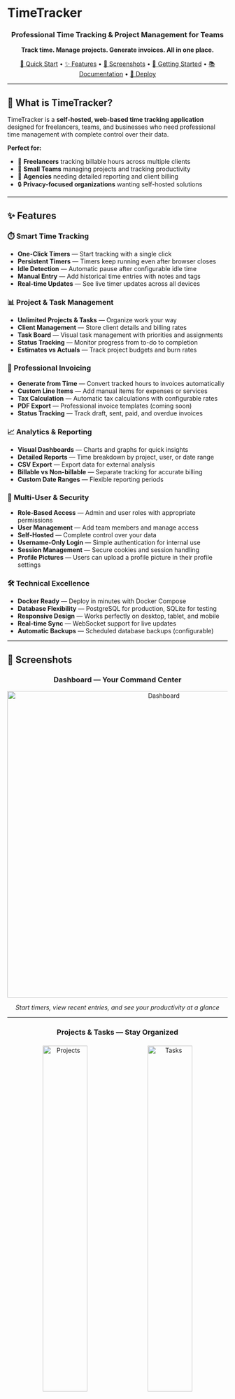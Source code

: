 # TimeTracker

<div align="center">

### Professional Time Tracking & Project Management for Teams

**Track time. Manage projects. Generate invoices. All in one place.**

[🚀 Quick Start](#-quick-start) • [✨ Features](#-features) • [📸 Screenshots](#-screenshots) • [📖 Getting Started](docs/GETTING_STARTED.md) • [📚 Documentation](docs/) • [🐳 Deploy](#-deployment)

---

</div>

## 🎯 What is TimeTracker?

TimeTracker is a **self-hosted, web-based time tracking application** designed for freelancers, teams, and businesses who need professional time management with complete control over their data.

**Perfect for:**
- 💼 **Freelancers** tracking billable hours across multiple clients
- 👥 **Small Teams** managing projects and tracking productivity
- 🏢 **Agencies** needing detailed reporting and client billing
- 🔒 **Privacy-focused organizations** wanting self-hosted solutions

---

## ✨ Features

### ⏱️ **Smart Time Tracking**
- **One-Click Timers** — Start tracking with a single click
- **Persistent Timers** — Timers keep running even after browser closes
- **Idle Detection** — Automatic pause after configurable idle time
- **Manual Entry** — Add historical time entries with notes and tags
- **Real-time Updates** — See live timer updates across all devices

### 📊 **Project & Task Management**
- **Unlimited Projects & Tasks** — Organize work your way
- **Client Management** — Store client details and billing rates
- **Task Board** — Visual task management with priorities and assignments
- **Status Tracking** — Monitor progress from to-do to completion
- **Estimates vs Actuals** — Track project budgets and burn rates

### 🧾 **Professional Invoicing**
- **Generate from Time** — Convert tracked hours to invoices automatically
- **Custom Line Items** — Add manual items for expenses or services
- **Tax Calculation** — Automatic tax calculations with configurable rates
- **PDF Export** — Professional invoice templates (coming soon)
- **Status Tracking** — Track draft, sent, paid, and overdue invoices

### 📈 **Analytics & Reporting**
- **Visual Dashboards** — Charts and graphs for quick insights
- **Detailed Reports** — Time breakdown by project, user, or date range
- **CSV Export** — Export data for external analysis
- **Billable vs Non-billable** — Separate tracking for accurate billing
- **Custom Date Ranges** — Flexible reporting periods

### 🔐 **Multi-User & Security**
- **Role-Based Access** — Admin and user roles with appropriate permissions
- **User Management** — Add team members and manage access
- **Self-Hosted** — Complete control over your data
- **Username-Only Login** — Simple authentication for internal use
- **Session Management** — Secure cookies and session handling
 - **Profile Pictures** — Users can upload a profile picture in their profile settings

### 🛠️ **Technical Excellence**
- **Docker Ready** — Deploy in minutes with Docker Compose
- **Database Flexibility** — PostgreSQL for production, SQLite for testing
- **Responsive Design** — Works perfectly on desktop, tablet, and mobile
- **Real-time Sync** — WebSocket support for live updates
- **Automatic Backups** — Scheduled database backups (configurable)

---

## 📸 Screenshots

<div align="center">

### Dashboard — Your Command Center
<img src="assets/screenshots/Dashboard.png" alt="Dashboard" width="700">

*Start timers, view recent entries, and see your productivity at a glance*

---

### Projects & Tasks — Stay Organized
<div>
  <img src="assets/screenshots/Projects.png" alt="Projects" width="45%" style="display: inline-block; margin: 5px;">
  <img src="assets/screenshots/Tasks.png" alt="Tasks" width="45%" style="display: inline-block; margin: 5px;">
</div>

*Manage multiple projects and break them down into actionable tasks*

---

### Time Tracking — Flexible & Powerful
<div>
  <img src="assets/screenshots/LogTime.png" alt="Log Time" width="45%" style="display: inline-block; margin: 5px;">
  <img src="assets/screenshots/Calendar.png" alt="Calendar View" width="45%" style="display: inline-block; margin: 5px;">
</div>

*Manual time entry and visual calendar view for better planning*

---

### Invoicing & Clients — Professional Billing
<div>
  <img src="assets/screenshots/Invoices.png" alt="Invoices" width="45%" style="display: inline-block; margin: 5px;">
  <img src="assets/screenshots/Clients.png" alt="Client Management" width="45%" style="display: inline-block; margin: 5px;">
</div>

*Generate invoices from tracked time and manage client relationships*

---

### Reports & Analytics — Data-Driven Insights
<div>
  <img src="assets/screenshots/Reports.png" alt="Reports" width="45%" style="display: inline-block; margin: 5px;">
  <img src="assets/screenshots/UserReports.png" alt="User Reports" width="45%" style="display: inline-block; margin: 5px;">
</div>

*Comprehensive reporting and user analytics for informed decisions*

---

### Easy Creation — Streamlined Workflows
<div>
  <img src="assets/screenshots/CreateProject.png" alt="Create Project" width="30%" style="display: inline-block; margin: 5px;">
  <img src="assets/screenshots/CreateTask.png" alt="Create Task" width="30%" style="display: inline-block; margin: 5px;">
  <img src="assets/screenshots/CreateClient.png" alt="Create Client" width="30%" style="display: inline-block; margin: 5px;">
</div>

*Simple, intuitive forms for creating projects, tasks, and clients*

</div>

---

## 🚀 Quick Start

### Docker (Recommended)

Get TimeTracker running in under 2 minutes:

```bash
# Clone the repository
git clone https://github.com/drytrix/TimeTracker.git
cd TimeTracker

# Create your .env from the template and set SECRET_KEY and TZ
cp env.example .env
# Edit .env and set a strong SECRET_KEY (python -c "import secrets; print(secrets.token_hex(32))")

# Start with Docker Compose (HTTPS via nginx)
docker-compose up -d

# Access at https://localhost (self-signed cert)

# Prefer plain HTTP on port 8080?
# Use the example compose that publishes the app directly:
# docker-compose -f docker-compose.example.yml up -d
# Access at http://localhost:8080
```

See the full Docker Compose setup guide: [`docs/DOCKER_COMPOSE_SETUP.md`](docs/DOCKER_COMPOSE_SETUP.md)

**First login creates the admin account** — just enter your username!

### Quick Test with SQLite

Want to try it out without setting up a database?

```bash
docker-compose -f docker-compose.local-test.yml up --build
```

No configuration needed — perfect for testing!

---

## 💡 Use Cases

### For Freelancers
Track time across multiple client projects, generate professional invoices, and understand where your time goes. TimeTracker helps you bill accurately and identify your most profitable clients.

### For Teams
Assign tasks, track team productivity, and generate reports for stakeholders. See who's working on what, identify bottlenecks, and optimize team performance.

### For Agencies
Manage multiple clients and projects simultaneously. Track billable hours, generate client invoices, and analyze project profitability — all in one place.

### For Personal Projects
Even if you're not billing anyone, understanding where your time goes is valuable. Track personal projects, hobbies, and learning activities to optimize your time.

---

## 🌟 Why TimeTracker?

| Feature | TimeTracker | Traditional Time Trackers |
|---------|-------------|---------------------------|
| **Self-Hosted** | ✅ Complete data control | ❌ Cloud-only, subscription fees |
| **Open Source** | ✅ Free to use & modify | ❌ Proprietary, locked features |
| **Persistent Timers** | ✅ Runs server-side | ❌ Browser-dependent |
| **Docker Ready** | ✅ Deploy anywhere | ⚠️ Complex setup |
| **Invoicing Built-in** | ✅ Track to bill workflow | ❌ Requires integration |
| **No User Limits** | ✅ Unlimited users | ❌ Per-user pricing |

---

## 📚 Documentation

Comprehensive documentation is available in the [`docs/`](docs/) directory:

### Getting Started
- **[📖 Getting Started Guide](docs/GETTING_STARTED.md)** — Complete beginner's guide (⭐ Start here!)
- **[Installation Guide](docs/DOCKER_PUBLIC_SETUP.md)** — Detailed setup instructions
- **[Requirements](docs/REQUIREMENTS.md)** — System requirements and dependencies
- **[Troubleshooting](docs/DOCKER_STARTUP_TROUBLESHOOTING.md)** — Common issues and solutions
- **[CSRF Token Issues](CSRF_TROUBLESHOOTING.md)** — Fix "CSRF token missing or invalid" errors
- **[CSRF IP Access Fix](CSRF_IP_ACCESS_FIX.md)** — 🔥 Fix cookies not working when accessing via IP address
- **[HTTPS Auto-Setup](README_HTTPS_AUTO.md)** — 🚀 Automatic HTTPS at startup (one command!)
- **[HTTPS Manual Setup (mkcert)](README_HTTPS.md)** — 🔒 Manual HTTPS with no certificate warnings

### Features
- **[Task Management](docs/TASK_MANAGEMENT_README.md)** — Break projects into manageable tasks
- **[Invoice System](docs/INVOICE_FEATURE_README.md)** — Generate professional invoices
- **[Client Management](docs/CLIENT_MANAGEMENT_README.md)** — Manage client relationships
- **[Calendar Features](docs/CALENDAR_FEATURES_README.md)** — Calendar and bulk entry features
- **[Command Palette](docs/COMMAND_PALETTE_USAGE.md)** — Keyboard shortcuts for power users

### Technical Documentation
- **[Project Structure](docs/PROJECT_STRUCTURE.md)** — Codebase architecture
- **[Database Migrations](migrations/README.md)** — Database schema management
- **[Version Management](docs/VERSION_MANAGEMENT.md)** — Release and versioning
- **[CSRF Configuration](docs/CSRF_CONFIGURATION.md)** — Security and CSRF token setup for Docker
- **[CI/CD Documentation](docs/cicd/)** — Continuous integration setup

### Contributing
- **[Contributing Guidelines](docs/CONTRIBUTING.md)** — How to contribute
- **[Code of Conduct](docs/CODE_OF_CONDUCT.md)** — Community standards

---

## 🐳 Deployment

### Local Development
```bash
docker-compose up -d
```

### Production with PostgreSQL
```bash
# Configure your .env file
cp env.example .env
# Edit .env with production settings (set SECRET_KEY, TZ, DB credentials)

# Start with production compose (published image)
docker-compose -f docker-compose.remote.yml up -d
```

> **⚠️ Security Note:** Always set a unique `SECRET_KEY` in production! See [CSRF Configuration](docs/CSRF_CONFIGURATION.md) for details.

### Raspberry Pi
TimeTracker runs perfectly on Raspberry Pi 4 (2GB+):
```bash
# Same commands work on ARM architecture
docker-compose up -d
```

**📖 See [Deployment Guide](docs/DOCKER_PUBLIC_SETUP.md) for detailed instructions**

---

## 🔧 Configuration

TimeTracker is highly configurable through environment variables. For a comprehensive list and recommended values, see:

- [`docs/DOCKER_COMPOSE_SETUP.md`](docs/DOCKER_COMPOSE_SETUP.md)
- [`env.example`](env.example)

Common settings:

```bash
# Timezone and locale
TZ=America/New_York
CURRENCY=USD

# Timer behavior
SINGLE_ACTIVE_TIMER=true
IDLE_TIMEOUT_MINUTES=30
ROUNDING_MINUTES=1

# User management
ADMIN_USERNAMES=admin,manager
ALLOW_SELF_REGISTER=false

# Security (production)
SECRET_KEY=your-secure-random-key
SESSION_COOKIE_SECURE=true
```

---

## 📊 Analytics & Telemetry

TimeTracker includes **optional** analytics and monitoring features to help improve the application and understand how it's being used. All analytics features are:

- ✅ **Disabled by default** — You must explicitly opt-in
- ✅ **Privacy-first** — No personally identifiable information (PII) is collected
- ✅ **Self-hostable** — Run your own analytics infrastructure
- ✅ **Transparent** — All data collection is documented

### What We Collect (When Enabled)

#### 1. **Structured Logs** (Always On, Local Only)
- Request logs and error messages stored **locally** in `logs/app.jsonl`
- Used for troubleshooting and debugging
- **Never leaves your server**

#### 2. **Prometheus Metrics** (Always On, Self-Hosted)
- Request counts, latency, and performance metrics
- Exposed at `/metrics` endpoint for your Prometheus server
- **Stays on your infrastructure**

#### 3. **Error Monitoring** (Optional - Sentry)
- Captures uncaught exceptions and performance issues
- Helps identify and fix bugs quickly
- **Opt-in:** Set `SENTRY_DSN` environment variable

#### 4. **Product Analytics** (Optional - PostHog)
- Tracks feature usage and user behavior patterns with advanced features:
  - **Person Properties**: Role, auth method, login history
  - **Feature Flags**: Gradual rollouts, A/B testing, kill switches
  - **Group Analytics**: Segment by version, platform, deployment
  - **Rich Context**: Browser, device, environment on every event
- **Opt-in:** Set `POSTHOG_API_KEY` environment variable
- See [POSTHOG_ADVANCED_FEATURES.md](POSTHOG_ADVANCED_FEATURES.md) for complete guide

#### 5. **Installation Telemetry** (Optional, Anonymous)
- Sends anonymous installation data via PostHog with:
  - Anonymized fingerprint (SHA-256 hash, cannot be reversed)
  - Application version
  - Platform information
- **No PII:** No IP addresses, usernames, or business data
- **Opt-in:** Set `ENABLE_TELEMETRY=true` and `POSTHOG_API_KEY` environment variables

### How to Enable Analytics

```bash
# Enable Sentry error monitoring (optional)
SENTRY_DSN=https://your-sentry-dsn@sentry.io/project-id
SENTRY_TRACES_RATE=0.1  # 10% sampling for performance traces

# Enable PostHog product analytics (optional)
POSTHOG_API_KEY=your-posthog-api-key
POSTHOG_HOST=https://app.posthog.com

# Enable anonymous telemetry (optional, uses PostHog)
ENABLE_TELEMETRY=true
TELE_SALT=your-unique-salt
APP_VERSION=1.0.0
```

### Self-Hosting Analytics

You can self-host all analytics services for complete control:

```bash
# Use docker-compose with monitoring profile
docker-compose --profile monitoring up -d
```

This starts:
- **Prometheus** — Metrics collection and storage
- **Grafana** — Visualization dashboards
- **Loki** (optional) — Log aggregation
- **Promtail** (optional) — Log shipping

### Privacy & Data Protection

> **Telemetry**: TimeTracker can optionally send anonymized usage data to help improve the product (errors, feature usage, install counts). All telemetry is **opt-in**. No personal data is collected. To disable telemetry, set `ENABLE_TELEMETRY=false` or simply don't set the environment variable (disabled by default).

**What we DON'T collect:**
- ❌ Email addresses or usernames
- ❌ IP addresses
- ❌ Project names or descriptions
- ❌ Time entry notes or client data
- ❌ Any personally identifiable information (PII)

**Your rights:**
- 📥 **Access**: View all collected data
- ✏️ **Rectify**: Correct inaccurate data
- 🗑️ **Erase**: Delete your data at any time
- 📤 **Export**: Export your data in standard formats

**📖 See [Privacy Policy](docs/privacy.md) for complete details**  
**📖 See [Analytics Documentation](docs/analytics.md) for configuration**  
**📖 See [Events Schema](docs/events.md) for tracked events**

---

## 🛣️ Roadmap

### Planned Features
- 📄 **PDF Invoice Templates** — Professional PDF generation
- 📧 **Email Integration** — Send invoices to clients
- 📱 **Progressive Web App** — Install as mobile app
- 🔄 **Recurring Invoices** — Automate recurring billing
- 🎨 **Custom Themes** — Personalize your interface
- 🔌 **API Extensions** — RESTful API for integrations
- 📊 **Advanced Analytics** — More charts and insights

### Recently Added
- ✅ **Invoice Generation** — Complete invoicing system
- ✅ **Task Management** — Full task tracking and management
- ✅ **Command Palette** — Keyboard-driven navigation
- ✅ **Calendar View** — Visual time entry calendar
- ✅ **Bulk Operations** — Bulk time entry creation

---

## 🤝 Contributing

We welcome contributions! Whether it's:

- 🐛 **Bug Reports** — Help us identify issues
- 💡 **Feature Requests** — Share your ideas
- 📝 **Documentation** — Improve our docs
- 💻 **Code Contributions** — Submit pull requests

**📖 See [Contributing Guidelines](docs/CONTRIBUTING.md) to get started**

---

## 📄 License

TimeTracker is licensed under the **GNU General Public License v3.0**.

This means you can:
- ✅ Use it commercially
- ✅ Modify and adapt it
- ✅ Distribute it
- ✅ Use it privately

**See [LICENSE](LICENSE) for full details**

---

## 🆘 Support

- 📖 **Documentation**: Check the [`docs/`](docs/) directory
- 🐛 **Bug Reports**: [Open an issue](https://github.com/drytrix/TimeTracker/issues)
- 💬 **Discussions**: [GitHub Discussions](https://github.com/drytrix/TimeTracker/discussions)
- 📧 **Contact**: [Create an issue](https://github.com/drytrix/TimeTracker/issues) for support

---

## ⭐ Star Us!

If TimeTracker helps you track your time better, consider giving us a star on GitHub! It helps others discover the project.

<div align="center">

**[⭐ Star on GitHub](https://github.com/drytrix/TimeTracker)**

---

**Built with ❤️ for the time-tracking community**

</div>
